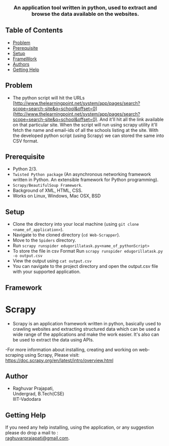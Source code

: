 <p align="center">
	<h3 align="center"> An application tool written in python, used to extract and browse the data available on the websites. </h3>
</p>


## Table of Contents

- [Problem](#problem)
- [Prerequisite](#prerequisite)
- [Setup](#setup)
- [FrameWork](#FrameWork)
- [Authors](#authors)
- [Getting Help](#getting-help)


## Problem

- The python script will hit the URLs [http://www.thelearningpoint.net/system/app/pages/search?scope=search-site&q=school&offset=0](http://www.thelearningpoint.net/system/app/pages/search?scope=search-site&q=school&offset=0). And it'll hit all the link available on that particular site.
When the script will run using scrapy utility it'll fetch the name and email-ids of all the schools 
listing at the site. With the developed python script (using Scrapy) we can stored the same into CSV format.  

## Prerequisite
- Python 2/3. 
- `Twisted Python package` (An asynchronous networking framework written in Python. An extensible framework for Python programming).
- `Scrapy/BeautifulSoup Framework`.
- Background of XML, HTML, CSS.
- Works on Linux, Windows, Mac OSX, BSD

## Setup

- Clone the directory into your local machine (using `git clone <name_of_application>`).
- Navigate to the cloned directory (`cd Web-Scrapper`).
- Move to the `Spiders` directory.
- Run `scrapy runspider edugorillatask.py<name_of_pythonScript>` 
- To store the file in csv Format Run 
		`scrapy runspider edugorillatask.py -o output.csv`
- View the output using `cat output.csv`		
- You can navigate to the project directory and open the output.csv file with your supported application.


## Framework 

# Scrapy
- Scrapy is an application framework written in python, basically used to crawling websites and extracting structured 
data which can be used a wide range of the applications and make the work easier. It's also can be used to extract the 
data using APIs. 

-For more information about installing, creating and working on web-scraping using Scrapy, Please visit: <br />
<a href="https://doc.scrapy.org/en/latest/intro/overview.html" target="_blank"> https://doc.scrapy.org/en/latest/intro/overview.html </a>


## Author

- Raghuvar Prajapati, <br />
  Undergrad, B.Tech(CSE) <br />
  IIIT-Vadodara


## Getting Help

If you need any help installing, using the application, or any suggestion please do drop a mail to : <br />
 <a href="raghuvarprajapati@gmail.com">raghuvarprajapati@gmail.com</a>.
